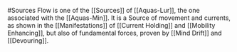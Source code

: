 #Sources 
Flow is one of the [[Sources]] of [[Aquas-Lur]], the one associated with the [[Aquas-Min]]. It is a Source of movement and currents, as shown in the [[Manifestations]] of [[Current Holding]] and [[Mobility Enhancing]], but also of fundamental forces, proven by [[Mind Drift]] and [[Devouring]].